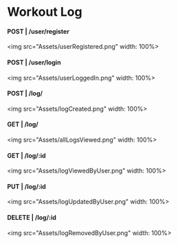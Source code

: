 # Workout Log

#### POST | /user/register
<img src="Assets/userRegistered.png" width: 100%>

#### POST | /user/login
<img src="Assets/userLoggedIn.png" width: 100%>

#### POST | /log/
<img src="Assets/logCreated.png" width: 100%>

#### GET | /log/
<img src="Assets/allLogsViewed.png" width: 100%>

#### GET | /log/:id
<img src="Assets/logViewedByUser.png" width: 100%>

#### PUT | /log/:id
<img src="Assets/logUpdatedByUser.png" width: 100%>

#### DELETE | /log/:id
<img src="Assets/logRemovedByUser.png" width: 100%>
